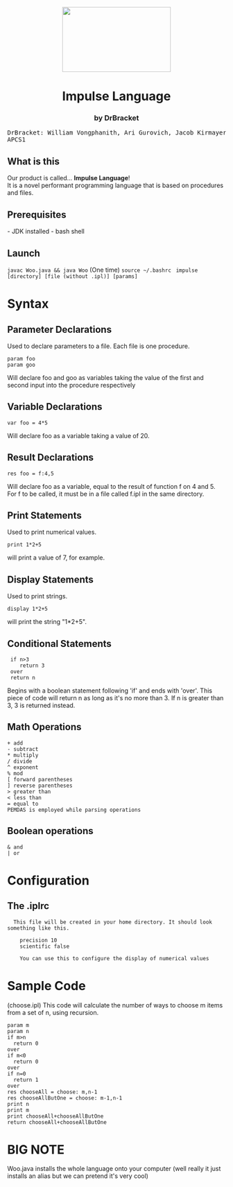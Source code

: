 <html>
  <head></head>
  <body>
  <p align="center">
  <img src="https://user-images.githubusercontent.com/67127399/170313423-6a3eff48-c339-47b3-80f2-5778aafbb511.png" width="250px" height="150px">

  <h1 align="center">Impulse Language</h1>
    <h3 align="center">by DrBracket</h3>
<pre>
DrBracket: William Vongphanith, Ari Gurovich, Jacob Kirmayer
APCS1
</pre>

  <h2>What is this</h2>
    Our product is called... <strong>Impulse Language</strong>!<br>
    It is a novel performant programming language that is based on procedures and files.
  <h2>Prerequisites</h2>
    - JDK installed
    - bash shell
  <h2>Launch</h2>
    <code>javac Woo.java && java Woo</code> (One time)
    <code>source ~/.bashrc </code>
    <code>impulse [directory] [file (without .ipl)] [params]</code>
  </p>
  </body>
</html>

 # Syntax
 
 ## Parameter Declarations
   Used to declare parameters to a file. Each file is one procedure. 
    
    param foo
    param goo
    
   Will declare foo and goo as variables taking the value of the first and second input into the procedure respectively
    
## Variable Declarations
    var foo = 4*5
    
 Will declare foo as a variable taking a value of 20.
 
 ## Result Declarations
    res foo = f:4,5
    
 Will declare foo as a variable, equal to the result of function f on 4 and 5. For f to be called, it must be in a file called f.ipl in the same directory.
    
  ## Print Statements
   Used to print numerical values. 
    
    print 1*2+5
   
   will print a value of 7, for example.
    
 ## Display Statements
 
   Used to print strings. 
    
    display 1*2+5 
    
   will print the string "1*2+5".
    
 ## Conditional Statements
     if n>3
        return 3
     over
     return n
     
  Begins with a boolean statement following 'if' and ends with 'over'. This piece of code will return n as long as it's no more than 3. If n
  is greater than 3, 3 is returned instead.
     
  ## Math Operations
    + add
    - subtract
    * multiply
    / divide
    ^ exponent
    % mod
    [ forward parentheses
    ] reverse parentheses
    > greater than
    < less than
    = equal to
    PEMDAS is employed while parsing operations
    
    
  ## Boolean operations
    & and
    | or

# Configuration
   ## The .iplrc
      This file will be created in your home directory. It should look something like this.
        
        precision 10
        scientific false
        
        You can use this to configure the display of numerical values
        
 # Sample Code
 (choose.ipl) This code will calculate the number of ways to choose m items from a set of n, using recursion.
    
    param m
    param n
    if m>n
      return 0
    over
    if m<0
      return 0
    over
    if n=0
      return 1
    over
    res chooseAll = choose: m,n-1
    res chooseAllButOne = choose: m-1,n-1
    print n
    print m
    print chooseAll+chooseAllButOne
    return chooseAll+chooseAllButOne


<h1>BIG NOTE</h1>
<p>Woo.java installs the whole language onto your computer (well really it just installs an alias but we can pretend it's very cool)</p>
